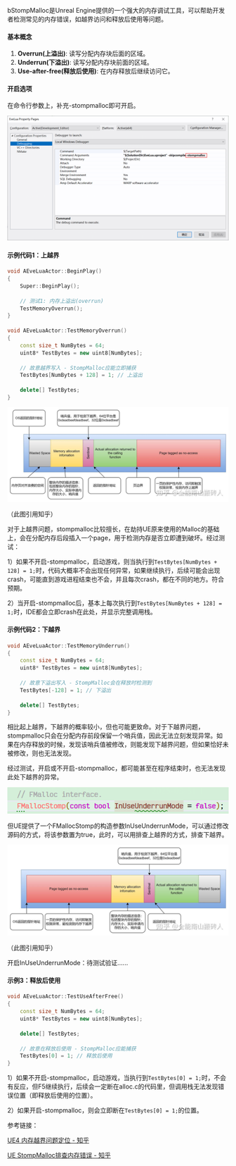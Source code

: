 bStompMalloc是Unreal Engine提供的一个强大的内存调试工具，可以帮助开发者检测常见的内存错误，如越界访问和释放后使用等问题。

#### 基本概念

1. **Overrun(上溢出)**: 读写分配内存块后面的区域。
2. **Underrun(下溢出)**: 读写分配内存块前面的区域。
3. **Use-after-free(释放后使用)**: 在内存释放后继续访问它。

#### 开启选项

在命令行参数上，补充-stompmalloc即可开启。

![image-20250331154714662](Images/UE5内存越界踩内存StompMalloc/image-20250331154714662.png)

#### 示例代码1：上越界

```cpp
void AEveLuaActor::BeginPlay()
{
	Super::BeginPlay();

	// 测试1: 内存上溢出(overrun)
	TestMemoryOverrun();
}

void AEveLuaActor::TestMemoryOverrun()
{
	const size_t NumBytes = 64;
	uint8* TestBytes = new uint8[NumBytes];

	// 故意越界写入 - StompMalloc应能立即捕获
	TestBytes[NumBytes + 128] = 1; // 上溢出

	delete[] TestBytes;
}
```

![img](Images/UE5内存越界踩内存StompMalloc/v2-03edd6c1bc7830ed4afd8470d8c0e42a_1440w-17434081239502.jpg)

（此图引用知乎）

对于上越界问题，stompmalloc比较擅长，在劫持UE原来使用的Malloc的基础上，会在分配内存后段插入一个page，用于检测内存是否立即遭到破坏。经过测试：

1）如果不开启-stompmalloc，启动游戏，则当执行到`TestBytes[NumBytes + 128] = 1;`时，代码大概率不会出现任何异常，如果继续执行，后续可能会出现crash，可能直到游戏进程结束也不会，并且每次crash，都在不同的地方。符合预期。

2）当开启-stompmalloc后，基本上每次执行到`TestBytes[NumBytes + 128] = 1;`时，IDE都会立即crash在此处，并显示完整调用栈。

#### 示例代码2：下越界

```cpp
void AEveLuaActor::TestMemoryUnderrun()
{
	const size_t NumBytes = 64;
	uint8* TestBytes = new uint8[NumBytes];

	// 故意下溢出写入 - StompMalloc会在释放时检测到
	TestBytes[-128] = 1; // 下溢出

	delete[] TestBytes;
}
```

相比起上越界，下越界的概率较小，但也可能更致命。对于下越界问题，stompmalloc只会在分配内存前段保留一个哨兵值，因此无法立刻发现异常。如果在内存释放的时候，发现该哨兵值被修改，则能发现下越界问题，但如果恰好未被修改，则也无法发现。

经过测试，开启或不开启-stompmalloc，都可能甚至在程序结束时，也无法发现此处下越界的异常。

![image-20250331160100687](Images/UE5内存越界踩内存StompMalloc/image-20250331160100687.png)

但UE提供了一个FMallocStomp的构造参数InUseUnderrunMode，可以通过修改源码的方式，将该参数置为true，此时，可以用排查上越界的方式，排查下越界。

![img](Images/UE5内存越界踩内存StompMalloc/v2-46479daa2f0a27e95b361cca91283928_1440w.jpg)

（此图引用知乎）

开启InUseUnderrunMode：待测试验证......

#### 示例3：释放后使用

```cpp
void AEveLuaActor::TestUseAfterFree()
{
	const size_t NumBytes = 64;
	uint8* TestBytes = new uint8[NumBytes];

	delete[] TestBytes;

	// 故意在释放后使用 - StompMalloc应能捕获
	TestBytes[0] = 1; // 释放后使用
}
```

1）如果不开启-stompmalloc，启动游戏，当执行到`TestBytes[0] = 1;`时，不会有反应，但F5继续执行，后续会一定断在alloc.c的代码里，但调用栈无法发现错误位置（即释放后使用的位置）。

2）如果开启-stompmalloc，则会立即断在`TestBytes[0] = 1;`的位置。



参考链接：

[UE4 内存越界问题定位 - 知乎](https://zhuanlan.zhihu.com/p/628837536)

[UE StompMalloc排查内存错误 - 知乎](https://zhuanlan.zhihu.com/p/469889117)